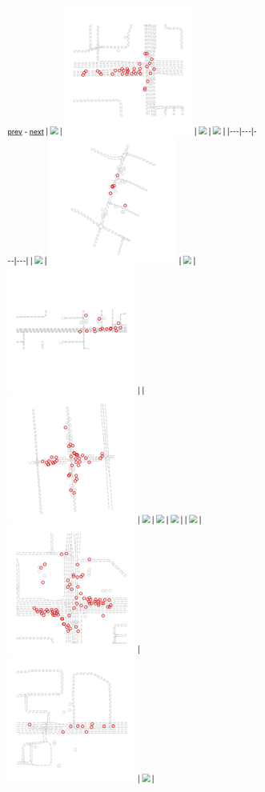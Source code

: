 
[prev](gal_1.md) - [next](gal_3.md)
| [![](../thumb/uncompressed_scenario_training_training.tfrecord-00213-of-01000.gif)](../vid/uncompressed_scenario_training_training.tfrecord-00213-of-01000.gif)  | [![](../thumb/uncompressed_scenario_training_training.tfrecord-00317-of-01000.gif)](../vid/uncompressed_scenario_training_training.tfrecord-00317-of-01000.gif)  | [![](../thumb/uncompressed_scenario_training_training.tfrecord-00269-of-01000.gif)](../vid/uncompressed_scenario_training_training.tfrecord-00269-of-01000.gif)  | [![](../thumb/uncompressed_scenario_training_training.tfrecord-00027-of-01000.gif)](../vid/uncompressed_scenario_training_training.tfrecord-00027-of-01000.gif)  |
|---|---|---|---|
| [![](../thumb/uncompressed_scenario_training_training.tfrecord-00198-of-01000.gif)](../vid/uncompressed_scenario_training_training.tfrecord-00198-of-01000.gif)  | [![](../thumb/uncompressed_scenario_training_training.tfrecord-00366-of-01000.gif)](../vid/uncompressed_scenario_training_training.tfrecord-00366-of-01000.gif)  | [![](../thumb/uncompressed_scenario_training_training.tfrecord-00038-of-01000.gif)](../vid/uncompressed_scenario_training_training.tfrecord-00038-of-01000.gif)  | [![](../thumb/uncompressed_scenario_training_training.tfrecord-00337-of-01000.gif)](../vid/uncompressed_scenario_training_training.tfrecord-00337-of-01000.gif)  |
| [![](../thumb/uncompressed_scenario_training_training.tfrecord-00361-of-01000.gif)](../vid/uncompressed_scenario_training_training.tfrecord-00361-of-01000.gif)  | [![](../thumb/uncompressed_scenario_training_training.tfrecord-00186-of-01000.gif)](../vid/uncompressed_scenario_training_training.tfrecord-00186-of-01000.gif)  | [![](../thumb/uncompressed_scenario_training_training.tfrecord-00124-of-01000.gif)](../vid/uncompressed_scenario_training_training.tfrecord-00124-of-01000.gif)  | [![](../thumb/uncompressed_scenario_training_training.tfrecord-00147-of-01000.gif)](../vid/uncompressed_scenario_training_training.tfrecord-00147-of-01000.gif)  |
| [![](../thumb/uncompressed_scenario_training_training.tfrecord-00164-of-01000.gif)](../vid/uncompressed_scenario_training_training.tfrecord-00164-of-01000.gif)  | [![](../thumb/uncompressed_scenario_training_training.tfrecord-00293-of-01000.gif)](../vid/uncompressed_scenario_training_training.tfrecord-00293-of-01000.gif)  | [![](../thumb/uncompressed_scenario_training_training.tfrecord-00338-of-01000.gif)](../vid/uncompressed_scenario_training_training.tfrecord-00338-of-01000.gif)  | [![](../thumb/uncompressed_scenario_training_training.tfrecord-00156-of-01000.gif)](../vid/uncompressed_scenario_training_training.tfrecord-00156-of-01000.gif)  |
